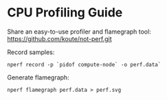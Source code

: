 # CPU Profiling Guide

Share an easy-to-use profiler and flamegraph tool: https://github.com/koute/not-perf.git

Record samples:

```shell
nperf record -p `pidof compute-node` -o perf.data`
```

Generate flamegraph: 

```shell
nperf flamegraph perf.data > perf.svg
```
